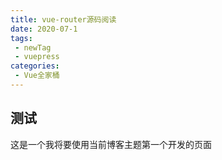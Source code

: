 ```yaml
---
title: vue-router源码阅读
date: 2020-07-1
tags:
 - newTag
 - vuepress
categories: 
 - Vue全家桶
---
```

## 测试
这是一个我将要使用当前博客主题第一个开发的页面
